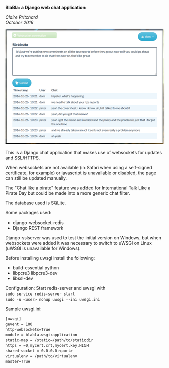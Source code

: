 **BlaBla: a Django web chat application**

*Claire Pritchard*  
*October 2016*

![alt text](blabla_screenshot.png "BlaBla screenshot")

This is a Django chat application that makes use of websockets for updates and SSL/HTTPS.

When websockets are not available (in Safari when using a self-signed certificate, for example) or javascript is unavailable or disabled, the page can still be updated manually.

The "Chat like a pirate" feature was added for International Talk Like a Pirate Day but could be made into a more generic
chat filter.

The database used is SQLite.

Some packages used:
<ul>
	<li>django-websocket-redis</li>
	<li>Django REST framework</li> 
</ul>

Django-sslserver was used to test the initial version on Windows, but when websockets were added it was necessary to switch to uWSGI on Linux  (uWSGI is unavailable for Windows).

Before installing uwsgi install the following:
<ul>
	<li>build-essential python</li>
    	<li>libpcre3 libpcre3-dev</li>
    	<li>libssl-dev</li>
</ul>

Configuration:
Start redis-server and uwsgi with  
	`sudo service redis-server start`  
	`sudo -u <user> nohup uwsgi --ini uwsgi.ini`
	
Sample uwsgi.ini:

`[uwsgi]`    
`gevent = 100`  
`http-websockets=True`  
`module = blabla.wsgi:application`  
`static-map = /static=/path/to/staticdir`   
`https = =0,mycert.crt,mycert.key,HIGH`  
`shared-socket = 0.0.0.0:<port>`   
`virtualenv = /path/to/virtualenv`  
`master=True`
